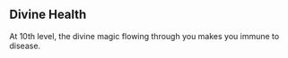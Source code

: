 ## Divine Health
At 10th level, the divine magic flowing through you makes you immune to disease.

<!--

-<< CHANGES >>-
- moved up to 1st level
- removed divine sense; is now a cantrip

-<< TODO >>-
- none

-<< COMMENTARY >>-
- diseases for paladin even at level 1 are moot
- lay on hands immunizes the paladin in vanilla
- moving this here and removing lay on hands frees up slots for key class features
- divine sense was a spell effect anyway

-->
